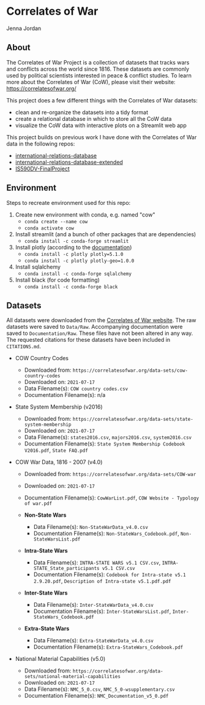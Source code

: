 # Correlates of War

Jenna Jordan

## About

The Correlates of War Project is a collection of datasets that tracks wars and conflicts across the world since 1816. These datasets are commonly used by political scientists interested in peace & conflict studies. To learn more about the Correlates of War (CoW), please visit their website: https://correlatesofwar.org/

This project does a few different things with the Correlates of War datasets:

- clean and re-organize the datasets into a tidy format
- create a relational database in which to store all the CoW data
- visualize the CoW data with interactive plots on a Streamlit web app

This project builds on previous work I have done with the Correlates of War data in the following repos:

- [international-relations-database](https://github.com/jenna-jordan/international-relations-database)
- [international-relations-database-extended](https://github.com/jenna-jordan/international-relations-database-extended)
- [IS590DV-FinalProject](https://github.com/jenna-jordan/IS590DV-FinalProject)

## Environment

Steps to recreate environment used for this repo:

1. Create new environment with conda, e.g. named "cow"
    - `conda create --name cow` 
    - `conda activate cow`
2. Install streamlit (and a bunch of other packages that are dependencies)
    - `conda install -c conda-forge streamlit`
3. Install plotly (according to the [documentation](https://plotly.com/python/getting-started/#installation))
    - `conda install -c plotly plotly=5.1.0`
    - `conda install -c plotly plotly-geo=1.0.0`
4. Install sqlalchemy
    - `conda install -c conda-forge sqlalchemy`
5. Install black (for code formatting)
    - `conda install -c conda-forge black`

## Datasets

All datasets were downloaded from the [Correlates of War website](https://correlatesofwar.org/). The raw datasets were saved to `Data/Raw`. Accompanying documentation were saved to `Documentation/Raw`. These files have not been altered in any way. The requested citations for these datasets have been included in `CITATIONS.md`.

- COW Country Codes
    - Downloaded from: `https://correlatesofwar.org/data-sets/cow-country-codes`
    - Downloaded on: `2021-07-17`
    - Data Filename(s): `COW country codes.csv`
    - Documentation Filename(s): n/a

- State System Membership (v2016)
    - Downloaded from: `https://correlatesofwar.org/data-sets/state-system-membership`
    - Downloaded on: `2021-07-17`
    - Data Filename(s): `states2016.csv`, `majors2016.csv`, `system2016.csv`
    - Documentation Filename(s): `State System Membership Codebook V2016.pdf`, `State FAQ.pdf`

- COW War Data, 1816 - 2007 (v4.0)
    - Downloaded from: `https://correlatesofwar.org/data-sets/COW-war`
    - Downloaded on: `2021-07-17`
    - Documentation Filename(s): `CowWarList.pdf`, `COW Website - Typology of war.pdf`

    - **Non-State Wars**
        - Data Filename(s): `Non-StateWarData_v4.0.csv`
        - Documentation Filename(s): `Non-StateWars_Codebook.pdf`, `Non-StateWarsList.pdf`

    - **Intra-State Wars**
        - Data Filename(s): `INTRA-STATE WARS v5.1 CSV.csv`, `INTRA-STATE_State_participants v5.1 CSV.csv`
        - Documentation Filename(s): `Codebook for Intra-state v5.1 2.9.20.pdf`, `Description of Intra-state v5.1.pdf.pdf`

    - **Inter-State Wars**
        - Data Filename(s): `Inter-StateWarData_v4.0.csv`
        - Documentation Filename(s): `Inter-StateWarsList.pdf`, `Inter-StateWars_Codebook.pdf`

    - **Extra-State Wars**
        - Data Filename(s): `Extra-StateWarData_v4.0.csv`
        - Documentation Filename(s): `Extra-StateWars_Codebook.pdf`

- National Material Capabilities (v5.0)
    - Downloaded from: `https://correlatesofwar.org/data-sets/national-material-capabilities`
    - Downloaded on: `2021-07-17`
    - Data Filename(s): `NMC_5_0.csv`, `NMC_5_0-wsupplementary.csv`
    - Documentation Filename(s): `NMC_Documentation_v5_0.pdf`
